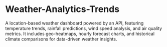 # Weather-Analytics-Trends
A location-based weather dashboard powered by an API, featuring temperature trends, rainfall predictions, wind speed analysis, and air quality metrics. It includes geo-heatmaps, hourly forecast charts, and historical climate comparisons for data-driven weather insights.

